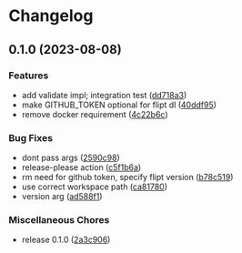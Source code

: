 # Changelog

## 0.1.0 (2023-08-08)


### Features

* add validate impl; integration test ([dd718a3](https://github.com/flipt-io/validate-action/commit/dd718a358601f0b3cf3439c1d00606ade45856c7))
* make GITHUB_TOKEN optional for flipt dl ([40ddf95](https://github.com/flipt-io/validate-action/commit/40ddf959cf285fc1a4c1c37c1f855afa5408a61e))
* remove docker requirement ([4c22b6c](https://github.com/flipt-io/validate-action/commit/4c22b6cef03ace159c3b7b8027aabb60125e680d))


### Bug Fixes

* dont pass args ([2590c98](https://github.com/flipt-io/validate-action/commit/2590c9824c39fe4cdcc5271a780cdbfe77a996ff))
* release-please action ([c5f1b6a](https://github.com/flipt-io/validate-action/commit/c5f1b6aee543245d2aedb6781fd02c656a7d3e26))
* rm need for github token, specify flipt version ([b78c519](https://github.com/flipt-io/validate-action/commit/b78c51979656c95c0efd175633e9d5a14c48ee43))
* use correct workspace path ([ca81780](https://github.com/flipt-io/validate-action/commit/ca81780091ccac5388fc55b14e70dffeab8a996f))
* version arg ([ad588f1](https://github.com/flipt-io/validate-action/commit/ad588f15d859ed6884b6596d847691909ce90cb4))


### Miscellaneous Chores

* release 0.1.0 ([2a3c906](https://github.com/flipt-io/validate-action/commit/2a3c906639a40a3c25aeb5193bd51f690c973184))
